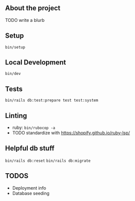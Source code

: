 ## About the project

TODO write a blurb

## Setup

`bin/setup`

## Local Development

`bin/dev`

## Tests

`bin/rails db:test:prepare test test:system`

## Linting

- ruby: `bin/rubocop -a`
- TODO standardize with https://shopify.github.io/ruby-lsp/

## Helpful db stuff

`bin/rails db:reset`
`bin/rails db:migrate`

## TODOS

- Deployment info
- Database seeding
